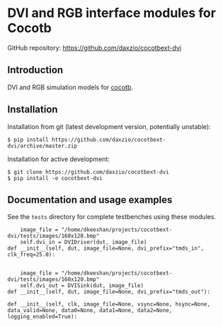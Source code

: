 # DVI and RGB interface modules for Cocotb

GitHub repository: https://github.com/daxzio/cocotbext-dvi

## Introduction

DVI and RGB simulation models for [cocotb](https://github.com/cocotb/cocotb).

## Installation

Installation from git (latest development version, potentially unstable):

    $ pip install https://github.com/daxzio/cocotbext-dvi/archive/master.zip

Installation for active development:

    $ git clone https://github.com/daxzio/cocotbext-dvi
    $ pip install -e cocotbext-dvi

## Documentation and usage examples

See the `tests` directory for complete testbenches using these modules.

        image_file = "/home/dkeeshan/projects/cocotbext-dvi/tests/images/160x120.bmp"
        self.dvi_in = DVIDriver(dut, image_file)
    def __init__(self, dut, image_file=None, dvi_prefix="tmds_in", clk_freq=25.0):


        image_file = "/home/dkeeshan/projects/cocotbext-dvi/tests/images/160x120.bmp"
        self.dvi_out = DVISink(dut, image_file)
    def __init__(self, dut, image_file=None, dvi_prefix="tmds_out"):

    def __init__(self, clk, image_file=None, vsync=None, hsync=None, data_valid=None, data0=None, data1=None, data2=None, logging_enabled=True):

